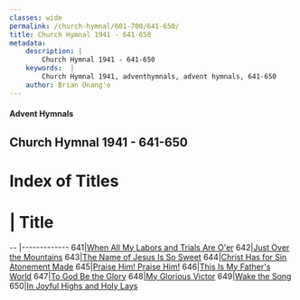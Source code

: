 ```yaml
---
classes: wide
permalink: /church-hymnal/601-700/641-650/
title: Church Hymnal 1941 - 641-650
metadata:
    description: |
        Church Hymnal 1941 - 641-650
    keywords:  |
        Church Hymnal 1941, adventhymnals, advent hymnals, 641-650
    author: Brian Onang'o
---
```


#### Advent Hymnals
## Church Hymnal 1941 - 641-650

# Index of Titles
# | Title                        
-- |-------------
641|[When All My Labors and Trials Are O'er](/church-hymnal/601-700/641-650/When-All-My-Labors-and-Trials-Are-O'er)
642|[Just Over the Mountains](/church-hymnal/601-700/641-650/Just-Over-the-Mountains)
643|[The Name of Jesus Is So Sweet](/church-hymnal/601-700/641-650/The-Name-of-Jesus-Is-So-Sweet)
644|[Christ Has for Sin Atonement Made](/church-hymnal/601-700/641-650/Christ-Has-for-Sin-Atonement-Made)
645|[Praise Him! Praise Him!](/church-hymnal/601-700/641-650/Praise-Him!-Praise-Him!)
646|[This Is My Father's World](/church-hymnal/601-700/641-650/This-Is-My-Father's-World)
647|[To God Be the Glory](/church-hymnal/601-700/641-650/To-God-Be-the-Glory)
648|[My Glorious Victor](/church-hymnal/601-700/641-650/My-Glorious-Victor)
649|[Wake the Song](/church-hymnal/601-700/641-650/Wake-the-Song)
650|[In Joyful Highs and Holy Lays](/church-hymnal/601-700/641-650/In-Joyful-Highs-and-Holy-Lays)